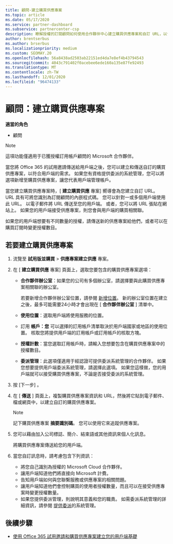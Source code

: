 ```yaml
---
title: 顧問-建立購買供應專案
ms.topic: article
ms.date: 05/17/2020
ms.service: partner-dashboard
ms.subservice: partnercenter-csp
description: 瞭解授權的訂閱顧問如何使用合作夥伴中心建立購買供應專案和自訂 URL，以包含在 Office 365 試用版邀請中。
author: brentserbus
ms.author: brserbus
ms.localizationpriority: medium
ms.custom: SEOMAY.20
ms.openlocfilehash: 56a8438ad2503ab22151ed4da7e8ef4b43794543
ms.sourcegitcommit: 4043c791402f0acebee6ede160a135e87fe92493
ms.translationtype: MT
ms.contentlocale: zh-TW
ms.lasthandoff: 12/01/2020
ms.locfileid: "96474133"
---
```

# <a name="advisors-create-a-purchase-offer"></a>顧問：建立購買供應專案

 
**適當的角色**

- 顧問


> [!NOTE]
> 這項功能僅適用于已獲授權訂用帳戶顧問的 Microsoft 合作夥伴。

當您將 Office 365 的試用邀請傳送給用戶端之後，您可以建立和傳送自訂的購買供應專案，以符合用戶端的需求。 如果您有資格提供委派的系統管理，您可以將選項新增至購買供應專案，讓您代表用戶端管理帳戶。

當您建立購買供應專案時，[ **建立購買供應** 專案] 嚮導會為您建立自訂 URL。 URL 具有可將您識別為訂閱顧問的內嵌程式碼。 您可以針對一或多個用戶端使用此 URL。 以電子郵件將 URL 傳送至您的用戶端。 或者，您可以將 URL 張貼在網站上。 如果您的用戶端接受供應專案，則您會與用戶端的購買相關聯。

如果您的用戶端想要有不同數量的授權，請傳送新的供應專案給他們，或者可以在購買訂閱時變更授權數目。

## <a name="to-create-a-purchase-offer"></a>若要建立購買供應專案

1. 流覽至 **試用版並購買**  >  **供應專案建立供應** 專案。

2. 在 [ **建立購買供應** 專案] 頁面上，選取您要包含的購買供應專案選項：

    - **合作夥伴辦公室**：如果您的公司有多個辦公室，請選擇要與此購買供應專案相關聯的辦公室。

        若要新增合作夥伴辦公室位置，請參閱 [新增位置](manage-locations.md)。 新的辦公室位置在建立之後，最多可能需要24小時才會出現在 [ **合作夥伴辦公室** ] 清單中。

    - **使用位置**：選取用戶端將使用服務的位置。
    - 訂用 **帳戶：您** 可以選擇的訂用帳戶清單取決於用戶端國家或地區的使用位置。 核取您將提供用戶端的訂用帳戶或訂用帳戶的核取方塊。
    - **授權計數**：當您選取訂用帳戶時，請輸入您想要包含在購買供應專案中的授權數目。
    - **委派管理**：此選項僅適用于經認證可提供委派系統管理的合作夥伴。 如果您想要提供用戶端委派系統管理，請選擇此選項。 如果您這樣做，您的用戶端就可以接受購買供應專案，不論是否接受委派的系統管理。

3. 按 [下一步]  。

4. 在 [ **傳送** ] 頁面上，複製購買供應專案資訊和 URL，然後將它貼到電子郵件、檔或網頁中，以建立自訂的購買供應專案。

    > [!NOTE]
    > 記下購買供應專案 **摘要識別碼**。 您可以使用它來追蹤供應專案。

5. 您可以藉由加入公司標誌、簡介、結束語或其他資訊來個人化訊息。

    將購買供應專案傳送給您的用戶端。

6. 當您自訂訊息時，請考慮包含下列資訊：

    - 將您自己識別為授權的 Microsoft Cloud 合作夥伴。
    - 讓用戶端知道他們將直接向 Microsoft 計費。
    - 告知用戶端如何與您聯繫服務或供應專案的相關問題。
    - 讓用戶端知道他們會控制購買的使用者授權數量，而且可以在接受供應專案時變更授權數量。
    - 如果您提供委派管理，則說明其意義和您的職責。 如需委派系統管理的詳細資訊，請參閱 [提供委派](customers-revoke-admin-privileges.md)的系統管理。

## <a name="next-steps"></a>後續步驟

- [使用 Office 365 試用邀請和購買供應專案建立您的用戶端基礎](advisors-build-your-business.md)